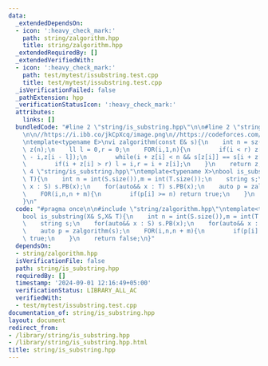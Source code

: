 ```yaml
---
data:
  _extendedDependsOn:
  - icon: ':heavy_check_mark:'
    path: string/zalgorithm.hpp
    title: string/zalgorithm.hpp
  _extendedRequiredBy: []
  _extendedVerifiedWith:
  - icon: ':heavy_check_mark:'
    path: test/mytest/issubstring.test.cpp
    title: test/mytest/issubstring.test.cpp
  _isVerificationFailed: false
  _pathExtension: hpp
  _verificationStatusIcon: ':heavy_check_mark:'
  attributes:
    links: []
  bundledCode: "#line 2 \"string/is_substring.hpp\"\n\n#line 2 \"string/zalgorithm.hpp\"\
    \n\n//https://i.ibb.co/jkCpXcq/image.png\n//https://codeforces.com/edu/course/2/lesson/3/2\n\
    \ntemplate<typename E>\nvi zalgorithm(const E& s){\n    int n = sz(s);\n    vi\
    \ z(n);\n    ll l = 0,r = 0;\n    FOR(i,1,n){\n        if(i < r) z[i] = min(r\
    \ - i,z[i - l]);\n        while(i + z[i] < n && s[z[i]] == s[i + z[i]])z[i]++;\n\
    \        if(i + z[i] > r) l = i,r = i + z[i];\n    }\n    return z;\n}\n#line\
    \ 4 \"string/is_substring.hpp\"\ntemplate<typename X>\nbool is_substring(X& S,X&\
    \ T){\n    int n = int(S.size()),m = int(T.size());\n    string s;\n    for(auto&&\
    \ x : S) s.PB(x);\n    for(auto&& x : T) s.PB(x);\n    auto p = zalgorithm(s);\n\
    \    FOR(i,n,n + m){\n        if(p[i] >= n) return true;\n    }\n    return false;\n\
    }\n"
  code: "#pragma once\n\n#include \"string/zalgorithm.hpp\"\ntemplate<typename X>\n\
    bool is_substring(X& S,X& T){\n    int n = int(S.size()),m = int(T.size());\n\
    \    string s;\n    for(auto&& x : S) s.PB(x);\n    for(auto&& x : T) s.PB(x);\n\
    \    auto p = zalgorithm(s);\n    FOR(i,n,n + m){\n        if(p[i] >= n) return\
    \ true;\n    }\n    return false;\n}"
  dependsOn:
  - string/zalgorithm.hpp
  isVerificationFile: false
  path: string/is_substring.hpp
  requiredBy: []
  timestamp: '2024-09-01 12:16:49+05:00'
  verificationStatus: LIBRARY_ALL_AC
  verifiedWith:
  - test/mytest/issubstring.test.cpp
documentation_of: string/is_substring.hpp
layout: document
redirect_from:
- /library/string/is_substring.hpp
- /library/string/is_substring.hpp.html
title: string/is_substring.hpp
---
```

